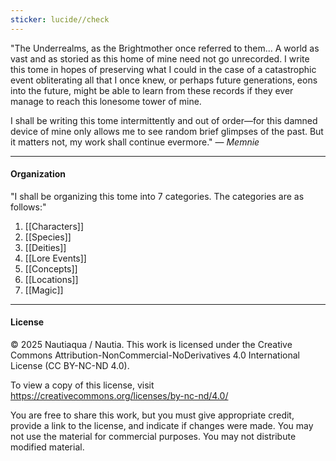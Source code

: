 ```yaml
---
sticker: lucide//check
---
```

"The Underrealms, as the Brightmother once referred to them... A world as vast and as storied as this home of mine need not go unrecorded. I write this tome in hopes of preserving what I could in the case of a catastrophic event obliterating all that I once knew, or perhaps future generations, eons into the future, might be able to learn from these records if they ever manage to reach this lonesome tower of mine.

I shall be writing this tome intermittently and out of order—for this damned device of mine only allows me to see random brief glimpses of the past. But it matters not, my work shall continue evermore."
— *Memnie*

---
#### Organization
"I shall be organizing this tome into 7 categories. The categories are as follows:"

1. [[Characters]]
2. [[Species]]
3. [[Deities]]
4. [[Lore Events]]
5. [[Concepts]]
6. [[Locations]]
7. [[Magic]]

---
#### License
© 2025 Nautiaqua / Nautia. This work is licensed under the Creative Commons Attribution-NonCommercial-NoDerivatives 4.0 International License (CC BY-NC-ND 4.0).  

To view a copy of this license, visit https://creativecommons.org/licenses/by-nc-nd/4.0/

You are free to share this work, but you must give appropriate credit, provide a link to the license, and indicate if changes were made. You may not use the material for commercial purposes. You may not distribute modified material.